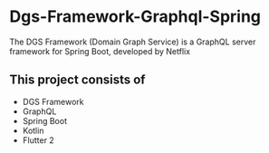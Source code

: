 # Dgs-Framework-Graphql-Spring
The DGS Framework (Domain Graph Service) is a GraphQL server framework for Spring Boot, developed by Netflix




## This project consists of
- DGS Framework 
- GraphQL
- Spring Boot
- Kotlin
- Flutter 2
